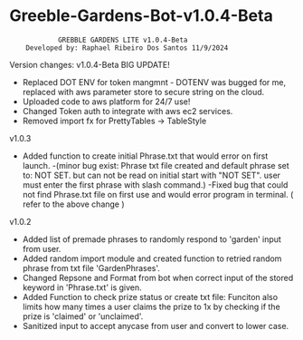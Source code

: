 # Greeble-Gardens-Bot-v1.0.4-Beta

                GREBBLE GARDENS LITE v1.0.4-Beta 
        Developed by: Raphael Ribeiro Dos Santos 11/9/2024

Version changes: 
v1.0.4-Beta BIG UPDATE!
* Replaced DOT ENV for token mangmnt - DOTENV was bugged for me, replaced with aws parameter store to secure string on the cloud.
* Uploaded code to aws platform for 24/7 use! 
* Changed Token auth to integrate with aws ec2 services.
* Removed import fx for PrettyTables -> TableStyle

v1.0.3
* Added function to create initial Phrase.txt that would error on first launch. 
    -(minor bug exist: Phrase txt file created and default phrase set to: NOT SET. but can not be read on initial start with "NOT SET". user must enter the first phrase with slash command.)
    -Fixed bug that could not find Phrase.txt file on first use and would error program in terminal. ( refer to the above change )

v1.0.2
* Added list of premade phrases to randomly respond to 'garden' input from user.
* Added random import module and created function to retried random phrase from txt file 'GardenPhrases'.
* Changed Repsone and Format from bot when correct input of the stored keyword in 'Phrase.txt' is given.
* Added Function to check prize status or create txt file: 
    Funciton also limits how many times a user claims the prize to 1x by checking if the prize is 'claimed' or 'unclaimed'.
* Sanitized input to accept anycase from user and convert to lower case.
